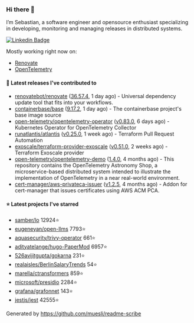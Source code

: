 ### Hi there 👋

I’m Sebastian, a software engineer and opensource enthusiast specializing in developing, monitoring and managing releases in distributed systems.

[![Linkedin Badge](https://img.shields.io/badge/-LinkedIn-blue?style=flat&logo=Linkedin&logoColor=white&link=https://www.linkedin.com/in/sebastian-poxhofer/)](https://www.linkedin.com/in/sebastian-poxhofer/)

Mostly working right now on:
- [Renovate](https://github.com/renovatebot/renovate)
- [OpenTelemetry](https://github.com/open-telemetry)



#### 🚀 Latest releases I've contributed to

- [renovatebot/renovate](https://github.com/renovatebot/renovate) ([36.57.4](https://github.com/renovatebot/renovate/releases/tag/36.57.4), 1 day ago) - Universal dependency update tool that fits into your workflows.
- [containerbase/base](https://github.com/containerbase/base) ([9.17.2](https://github.com/containerbase/base/releases/tag/9.17.2), 1 day ago) - The containerbase project&#39;s base image source
- [open-telemetry/opentelemetry-operator](https://github.com/open-telemetry/opentelemetry-operator) ([v0.83.0](https://github.com/open-telemetry/opentelemetry-operator/releases/tag/v0.83.0), 6 days ago) - Kubernetes Operator for OpenTelemetry Collector
- [runatlantis/atlantis](https://github.com/runatlantis/atlantis) ([v0.25.0](https://github.com/runatlantis/atlantis/releases/tag/v0.25.0), 1 week ago) - Terraform Pull Request Automation
- [exoscale/terraform-provider-exoscale](https://github.com/exoscale/terraform-provider-exoscale) ([v0.51.0](https://github.com/exoscale/terraform-provider-exoscale/releases/tag/v0.51.0), 2 weeks ago) - Terraform Exoscale provider
- [open-telemetry/opentelemetry-demo](https://github.com/open-telemetry/opentelemetry-demo) ([1.4.0](https://github.com/open-telemetry/opentelemetry-demo/releases/tag/1.4.0), 4 months ago) - This repository contains the OpenTelemetry Astronomy Shop, a microservice-based distributed system intended to illustrate the implementation of OpenTelemetry in a near real-world environment.
- [cert-manager/aws-privateca-issuer](https://github.com/cert-manager/aws-privateca-issuer) ([v1.2.5](https://github.com/cert-manager/aws-privateca-issuer/releases/tag/v1.2.5), 4 months ago) - Addon for cert-manager that issues certificates using AWS ACM PCA.

#### ⭐ Latest projects I've starred

- [samber/lo](https://github.com/samber/lo) 12924⭐
- [eugeneyan/open-llms](https://github.com/eugeneyan/open-llms) 7793⭐
- [aquasecurity/trivy-operator](https://github.com/aquasecurity/trivy-operator) 661⭐
- [adityatelange/hugo-PaperMod](https://github.com/adityatelange/hugo-PaperMod) 6957⭐
- [526avijitgupta/gokarna](https://github.com/526avijitgupta/gokarna) 231⭐
- [realaisles/BerlinSalaryTrends](https://github.com/realaisles/BerlinSalaryTrends) 54⭐
- [marella/ctransformers](https://github.com/marella/ctransformers) 859⭐
- [microsoft/presidio](https://github.com/microsoft/presidio) 2284⭐
- [grafana/grafonnet](https://github.com/grafana/grafonnet) 143⭐
- [jestjs/jest](https://github.com/jestjs/jest) 42555⭐



Generated by https://github.com/muesli/readme-scribe
